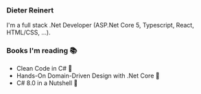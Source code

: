 ### Dieter Reinert

I'm a full stack .Net Developer (ASP.Net Core 5, Typescript, React, HTML/CSS, ...).

### Books I'm reading 📚
+ Clean Code in C# 🧹
+ Hands-On Domain-Driven Design with .Net Core 🤖
+ C# 8.0 in a Nutshell 🥜

